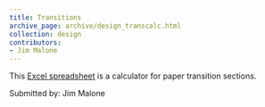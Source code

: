 ```yaml
---
title: Transitions
archive_page: archive/design_transcalc.html
collection: design
contributors:
- Jim Malone
---
```

This [Excel spreadsheet](transitioncalc.xls) is a calculator for paper transition sections.

Submitted by: Jim Malone


